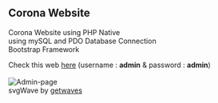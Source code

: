 Corona Website
--------------------------
Corona Website using PHP Native <br>
using mySQL and PDO Database Connection <br>
Bootstrap Framework

Check this web [here](corona-statistic.000webhostapp.com) (username : <b>admin</b> & password : <b>admin</b>) <br><br>
![Admin-page](https://i.imgur.com/K7Tx4yG.png)
<br>
svgWave by [getwaves](https://getwaves.io/)
